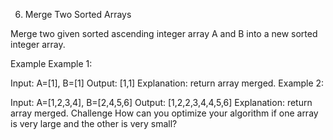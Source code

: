 6. Merge Two Sorted Arrays

Merge two given sorted ascending integer array A and B into a new sorted integer array.

Example
Example 1:

Input:  A=[1], B=[1]
Output: [1,1]
Explanation:  return array merged.
Example 2:

Input:  A=[1,2,3,4], B=[2,4,5,6]
Output: [1,2,2,3,4,4,5,6]
Explanation: return array merged.
Challenge
How can you optimize your algorithm if one array is very large and the other is very small?
